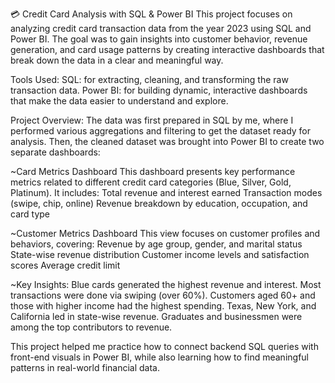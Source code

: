 💳 Credit Card Analysis with SQL & Power BI
This project focuses on analyzing credit card transaction data from the year 2023 using SQL and Power BI. The goal was to gain insights into customer behavior, revenue generation, and card usage patterns by creating interactive dashboards that break down the data in a clear and meaningful way.

Tools Used:
SQL: for extracting, cleaning, and transforming the raw transaction data.
Power BI: for building dynamic, interactive dashboards that make the data easier to understand and explore.

Project Overview:
The data was first prepared in SQL by me, where I performed various aggregations and filtering to get the dataset ready for analysis. Then, the cleaned dataset was brought into Power BI to create two separate dashboards:

~Card Metrics Dashboard
This dashboard presents key performance metrics related to different credit card categories (Blue, Silver, Gold, Platinum). It includes:
Total revenue and interest earned
Transaction modes (swipe, chip, online)
Revenue breakdown by education, occupation, and card type

~Customer Metrics Dashboard
This view focuses on customer profiles and behaviors, covering:
Revenue by age group, gender, and marital status
State-wise revenue distribution
Customer income levels and satisfaction scores
Average credit limit

~Key Insights:
Blue cards generated the highest revenue and interest.
Most transactions were done via swiping (over 60%).
Customers aged 60+ and those with higher income had the highest spending.
Texas, New York, and California led in state-wise revenue.
Graduates and businessmen were among the top contributors to revenue.

This project helped me practice how to connect backend SQL queries with front-end visuals in Power BI, while also learning how to find meaningful patterns in real-world financial data.
